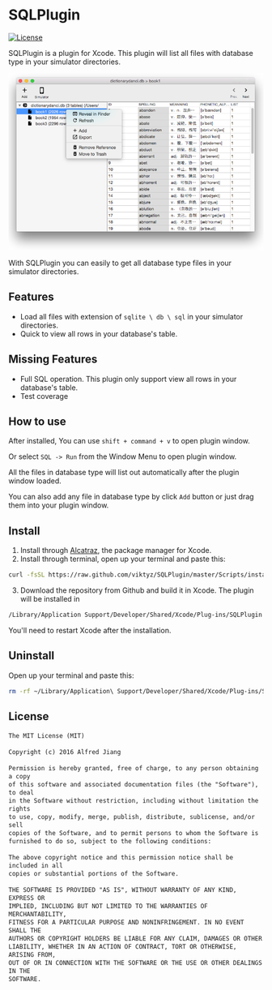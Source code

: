 # SQLPlugin

[![License](http://img.shields.io/badge/license-MIT-blue.svg)](http://opensource.org/licenses/MIT)

SQLPlugin is a plugin for Xcode. This plugin will list all files with database type in your simulator directories.

![Screenshots1](Screenshots/Screenshots1.png)

With SQLPlugin you can easily to get all database type files in your simulator directories. 

## Features

- Load all files with extension of `sqlite \ db \ sql` in your simulator directories. 
- Quick to view all rows in your database's table.

## Missing Features

- Full SQL operation. This plugin only support view all rows in your database's table.
- Test coverage


## How to use

After installed, You can use `shift + command + v` to open plugin window.

Or select `SQL -> Run` from the Window Menu to open plugin window.

All the files in database type will list out automatically after the plugin window loaded.

You can also add any file in database type by click `Add` button or just drag them into your plugin window.

## Install

1. Install through [Alcatraz](http://alcatraz.io/), the package manager for Xcode.
2. Install through terminal, open up your terminal and paste this:
```bash
curl -fsSL https://raw.github.com/viktyz/SQLPlugin/master/Scripts/install.sh | sh
```
3. Download the repository from Github and build it in Xcode. The plugin will be installed in 
```bash
/Library/Application Support/Developer/Shared/Xcode/Plug-ins/SQLPlugin.xcplugin
```

You'll need to restart Xcode after the installation.

## Uninstall

Open up your terminal and paste this:

```bash
rm -rf ~/Library/Application\ Support/Developer/Shared/Xcode/Plug-ins/SQLPlugin.xcplugin
```

## License
```
The MIT License (MIT)

Copyright (c) 2016 Alfred Jiang

Permission is hereby granted, free of charge, to any person obtaining a copy
of this software and associated documentation files (the "Software"), to deal
in the Software without restriction, including without limitation the rights
to use, copy, modify, merge, publish, distribute, sublicense, and/or sell
copies of the Software, and to permit persons to whom the Software is
furnished to do so, subject to the following conditions:

The above copyright notice and this permission notice shall be included in all
copies or substantial portions of the Software.

THE SOFTWARE IS PROVIDED "AS IS", WITHOUT WARRANTY OF ANY KIND, EXPRESS OR
IMPLIED, INCLUDING BUT NOT LIMITED TO THE WARRANTIES OF MERCHANTABILITY,
FITNESS FOR A PARTICULAR PURPOSE AND NONINFRINGEMENT. IN NO EVENT SHALL THE
AUTHORS OR COPYRIGHT HOLDERS BE LIABLE FOR ANY CLAIM, DAMAGES OR OTHER
LIABILITY, WHETHER IN AN ACTION OF CONTRACT, TORT OR OTHERWISE, ARISING FROM,
OUT OF OR IN CONNECTION WITH THE SOFTWARE OR THE USE OR OTHER DEALINGS IN THE
SOFTWARE.
```